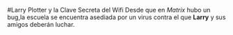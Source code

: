 #Larry Plotter y la Clave Secreta del Wifi
Desde que en *Matrix* hubo un bug,la escuela se encuentra asediada por un virus 
contra el que **Larry** y sus amigos deberán luchar. 
